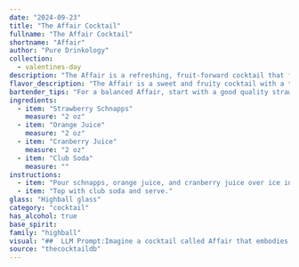 ```yaml
---
date: "2024-09-23"
title: "The Affair Cocktail"
fullname: "The Affair Cocktail"
shortname: "Affair"
author: "Pure Drinkology"
collection:
  - valentines-day
description: "The Affair is a refreshing, fruit-forward cocktail that falls into the **highball** family. While its precise origin is unknown, its combination of fruit juices and a liqueur, like many highballs, likely emerged in the late 19th or early 20th century, a time when American bars embraced vibrant, fruity mixes. "
flavor_description: "The Affair is a sweet and fruity cocktail with a tart edge. The strawberry schnapps provides a bright, berry flavor, while the orange juice adds a citrusy sweetness. The cranberry juice contributes a tart, slightly bitter note, and the club soda provides a refreshing fizz. The combination of these flavors creates a well-balanced and enjoyable drink that's perfect for a summer gathering. "
bartender_tips: "For a balanced Affair, start with a good quality strawberry schnapps for a sweet, fruity base.  Use fresh orange juice for brightness and cranberry juice for tartness.  Club soda adds fizz and helps to cut through the sweetness.  Adjust the ratio of juices to your liking, and always add the club soda last to maintain carbonation.  Serve over ice in a tall glass. "
ingredients:
  - item: "Strawberry Schnapps"
    measure: "2 oz"
  - item: "Orange Juice"
    measure: "2 oz"
  - item: "Cranberry Juice"
    measure: "2 oz"
  - item: "Club Soda"
    measure: ""
instructions:
  - item: "Pour schnapps, orange juice, and cranberry juice over ice in a highball glass."
  - item: "Top with club soda and serve."
glass: "Highball glass"
category: "cocktail"
has_alcohol: true
base_spirit:
family: "highball"
visual: "##  LLM Prompt:Imagine a cocktail called Affair that embodies a playful, seductive charm.  It is layered with: * **Strawberry Schnapps:**  A vibrant pink liquid, almost translucent, with a hint of red berry shimmer.* **Orange Juice:**  A golden hue, bright and refreshing, reminiscent of a summer sunset.* **Cranberry Juice:**  A deep crimson, slightly darker than the Strawberry Schnapps, adding a touch of tartness.* **Club Soda:**  A clear, bubbly elixir, adding lightness and fizziness to the composition.**Describe the Affair cocktail visually.  Consider the following:*** How do the colors interact and blend? * Does the cocktail have a distinct layered effect, or is it more blended?* Are there any interesting visual details like bubbles, condensation, or a garnish? * What kind of glassware would best showcase the Affair's appearance? **Remember, the cocktail should convey a sense of playful flirtation and irresistible appeal.** "
source: "thecocktaildb"
---
```


